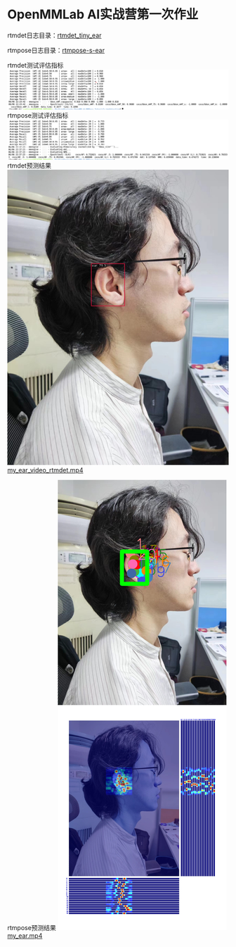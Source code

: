 # OpenMMLab AI实战营第一次作业
rtmdet日志目录：[rtmdet_tiny_ear](mmdetection%2Fwork_dirs%2Frtmdet_tiny_ear)

rtmpose日志目录：[rtmpose-s-ear](mmpose%2Fwork_dirs%2Frtmpose-s-ear)

rtmdet测试评估指标
![rtmdet测试评估指标.png](rtmdet%E6%B5%8B%E8%AF%95%E8%AF%84%E4%BC%B0%E6%8C%87%E6%A0%87.png)
rtmpose测试评估指标
![rtmpose测试评估指标.png](rtmpose%E6%B5%8B%E8%AF%95%E8%AF%84%E4%BC%B0%E6%8C%87%E6%A0%87.png)
rtmdet预测结果
![my_ear.jpg](mmdetection%2Foutputs%2FE2_rtmdet%2Fvis%2Fmy_ear.jpg)
[my_ear_video_rtmdet.mp4](mmdetection%2Foutputs%2Fmy_ear_video_rtmdet.mp4)

rtmpose预测结果
![my_ear.jpg](mmpose%2Foutputs%2FG2_Fasterrcnn-RTMPose%2Fmy_ear.jpg)
[my_ear.mp4](mmpose%2Foutputs%2FG2_Video%2Fmy_ear.mp4)